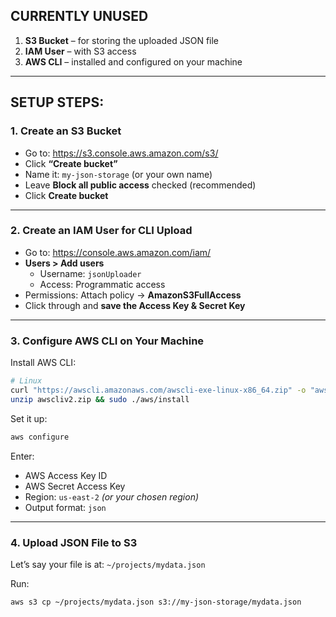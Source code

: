 ## CURRENTLY UNUSED

1. **S3 Bucket** – for storing the uploaded JSON file  
2. **IAM User** – with S3 access  
3. **AWS CLI** – installed and configured on your machine  
---

## SETUP STEPS:

### **1. Create an S3 Bucket**
- Go to: https://s3.console.aws.amazon.com/s3/
- Click **“Create bucket”**
- Name it: `my-json-storage` (or your own name)
- Leave **Block all public access** checked (recommended)
- Click **Create bucket**

---

### **2. Create an IAM User for CLI Upload**
- Go to: https://console.aws.amazon.com/iam/
- **Users > Add users**
  - Username: `jsonUploader`
  - Access: Programmatic access
- Permissions: Attach policy → **AmazonS3FullAccess**
- Click through and **save the Access Key & Secret Key**

---

### **3. Configure AWS CLI on Your Machine**
Install AWS CLI:
```bash
# Linux
curl "https://awscli.amazonaws.com/awscli-exe-linux-x86_64.zip" -o "awscliv2.zip"
unzip awscliv2.zip && sudo ./aws/install
```

Set it up:
```bash
aws configure
```
Enter:
- AWS Access Key ID
- AWS Secret Access Key
- Region: `us-east-2` *(or your chosen region)*
- Output format: `json`

---

### **4. Upload JSON File to S3**
Let’s say your file is at: `~/projects/mydata.json`

Run:
```bash
aws s3 cp ~/projects/mydata.json s3://my-json-storage/mydata.json
```
